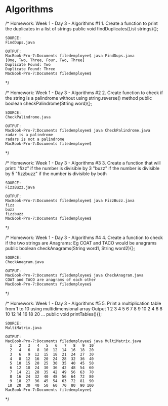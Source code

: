 # Algorithms

/*
    Homework: Week 1 - Day 3 - Algorithms #1
    1. Create a function to print the duplicates in a list of strings
    public void findDuplicates(List<String> strings){};

    SOURCE:
    FindDups.java

    OUTPUT:
    MacBook-Pro-7:Documents filedemployee$ java FindDups.java
    [One, Two, Three, Four, Two, Three]
    Duplicate Found: Two
    Duplicate Found: Three
    MacBook-Pro-7:Documents filedemployee$
*/

/*
    Homework: Week 1 - Day 3 - Algorithms #2
    2. Create function to check if the string is a palindrome without using string.reverse() method
    public boolean checkPalindrome(String word){};

    SOURCE:
    CheckPalindrome.java

    OUTPUT:
    MacBook-Pro-7:Documents filedemployee$ java CheckPalindrome.java
    radar is a palindrome
    radars is not a palindrome
    MacBook-Pro-7:Documents filedemployee$ 
*/

/*
    Homework: Week 1 - Day 3 - Algorithms #3
    3. Create a function that will print:
    "fizz" if the number is divisible by 3
    "buzz" if the number is divisible by 5
    "fizzbuzz" if the number is divisible by both

    SOURCE:
    FizzBuzz.java

    OUTPUT:
    MacBook-Pro-7:Documents filedemployee$ java FizzBuzz.java
    fizz
    buzz
    fizzbuzz
    MacBook-Pro-7:Documents filedemployee$
*/

/*
    Homework: Week 1 - Day 3 - Algorithms #4
    4. Create a function to check if the two strings are Anagrams: Eg COAT and TACO would be anagrams
    public boolean checkAnagrams(String word1, String word2){};
    
    SOURCE:
    CheckAnagram.java
    
    OUTPUT:
    MacBook-Pro-7:Documents filedemployee$ java CheckAnagram.java
    COAT and TACO are anagrams of each other
    MacBook-Pro-7:Documents filedemployee$
*/

/*
    Homework: Week 1 - Day 3 - Algorithms #5
    5. Print a multiplication table from 1 to 10 using multidimensional array
    Output
    1 2 3 4 5 6 7 8 9 10
    2 4 6 8 10 12 14 16 18 20
    ...
    public void printTables(){};

    SOURCE:
    MultiMatrix.java

    OUTPUT:
    MacBook-Pro-7:Documents filedemployee$ java MultiMatrix.java
      1   2   3   4   5   6   7   8   9  10 
      2   4   6   8  10  12  14  16  18  20 
      3   6   9  12  15  18  21  24  27  30 
      4   8  12  16  20  24  28  32  36  40 
      5  10  15  20  25  30  35  40  45  50 
      6  12  18  24  30  36  42  48  54  60 
      7  14  21  28  35  42  49  56  63  70 
      8  16  24  32  40  48  56  64  72  80 
      9  18  27  36  45  54  63  72  81  90 
     10  20  30  40  50  60  70  80  90 100 
    MacBook-Pro-7:Documents filedemployee$
*/
